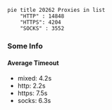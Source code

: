 
```mermaid
pie title 20262 Proxies in list
    "HTTP" : 14848
    "HTTPS": 4204
    "SOCKS" : 3552
```

### Some Info
#### Average Timeout

- mixed: 4.2s
- http: 2.2s
- https: 7.5s
- socks: 6.3s